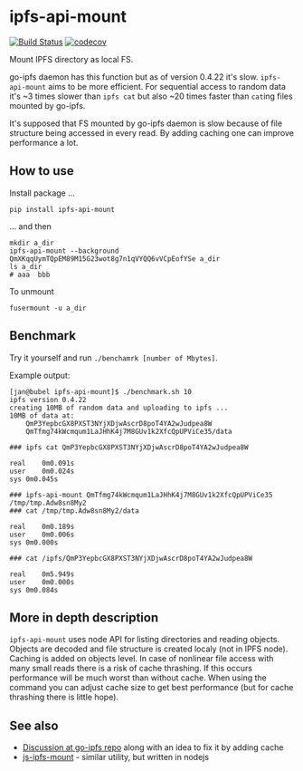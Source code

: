 ipfs-api-mount
==============

[![Build Status](https://travis-ci.com/SupraSummus/ipfs-api-mount.svg?branch=master)](https://travis-ci.com/SupraSummus/ipfs-api-mount)
[![codecov](https://codecov.io/gh/SupraSummus/ipfs-api-mount/branch/master/graph/badge.svg)](https://codecov.io/gh/SupraSummus/ipfs-api-mount)

Mount IPFS directory as local FS.

go-ipfs daemon has this function but as of version 0.4.22 it's slow.
`ipfs-api-mount` aims to be more efficient. For sequential access to
random data it's ~3 times slower than `ipfs cat` but also ~20 times
faster than `cat`ing files mounted by go-ipfs.

It's supposed that FS mounted by go-ipfs daemon is slow because of file
structure being accessed in every read. By adding caching one can improve
performance a lot.

How to use
----------

Install package ...

    pip install ipfs-api-mount

... and then

    mkdir a_dir
    ipfs-api-mount --background QmXKqqUymTQpEM89M15G23wot8g7n1qVYQQ6vVCpEofYSe a_dir
    ls a_dir
    # aaa  bbb

To unmount

    fusermount -u a_dir

Benchmark
---------

Try it yourself and run `./benchamrk [number of Mbytes]`.

Example output:

    [jan@bubel ipfs-api-mount]$ ./benchmark.sh 10
    ipfs version 0.4.22
    creating 10MB of random data and uploading to ipfs ...
    10MB of data at:
        QmP3YepbcGX8PXST3NYjXDjwAscrD8poT4YA2wJudpea8W
        QmTfmg74kWcmqum1LaJHhK4j7M8GUv1k2XfcQpUPViCe35/data

    ### ipfs cat QmP3YepbcGX8PXST3NYjXDjwAscrD8poT4YA2wJudpea8W

    real	0m0.091s
    user	0m0.024s
    sys	0m0.045s

    ### ipfs-api-mount QmTfmg74kWcmqum1LaJHhK4j7M8GUv1k2XfcQpUPViCe35 /tmp/tmp.Adw8sn8My2
    ### cat /tmp/tmp.Adw8sn8My2/data

    real	0m0.189s
    user	0m0.006s
    sys	0m0.000s

    ### cat /ipfs/QmP3YepbcGX8PXST3NYjXDjwAscrD8poT4YA2wJudpea8W

    real	0m5.949s
    user	0m0.000s
    sys	0m0.084s

More in depth description
-------------------------

`ipfs-api-mount` uses node API for listing directories and reading
objects. Objects are decoded and file structure is created localy (not
in IPFS node). Caching is added on objects level. In case of nonlinear
file access with many small reads there is a risk of cache thrashing.
If this occurs performance will be much worst than without cache. When
using the command you can adjust cache size to get best performance (but
for cache thrashing there is little hope).

See also
--------

* [Discussion at go-ipfs repo](https://github.com/ipfs/go-ipfs/issues/2166) along with an idea to fix it by adding cache
* [js-ipfs-mount](https://github.com/piedar/js-ipfs-mount) - similar utility, but written in nodejs
